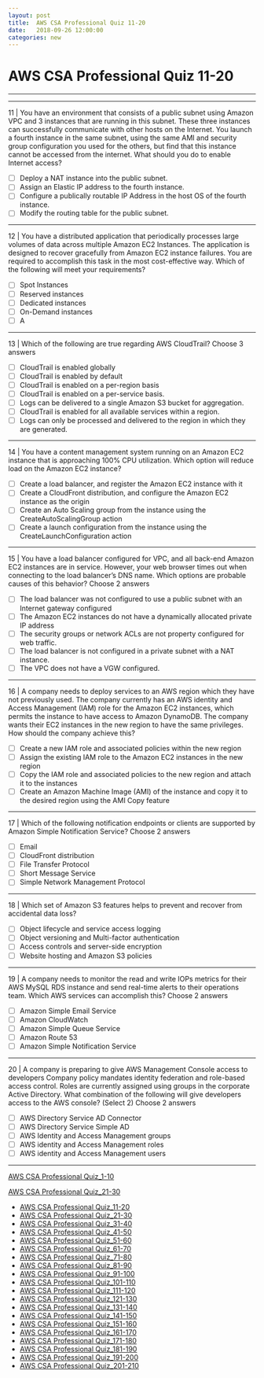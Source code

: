```yaml
---
layout: post 
title:  AWS CSA Professional Quiz 11-20 
date:   2018-09-26 12:00:00
categories: new
---
```


AWS CSA Professional Quiz 11-20 
====
-----
-----
11 | You have an environment that consists of a public subnet using Amazon VPC and 3 instances that are running in this subnet. These three instances can successfully communicate with other hosts on the Internet. You launch a fourth instance in the same subnet, using the same AMI and security group configuration you used for the others, but find that this instance cannot be accessed from the internet. What should you do to enable Internet access?

  - [ ] Deploy a NAT instance into the public subnet.
  - [ ] Assign an Elastic IP address to the fourth instance.
  - [ ] Configure a publically routable IP Address in the host OS of the fourth instance.
  - [ ] Modify the routing table for the public subnet.

 ---------- 

12 | You have a distributed application that periodically processes large volumes of data across multiple Amazon EC2 Instances. The application is designed to recover gracefully from Amazon EC2 instance failures. You are required to accomplish this task in the most cost-effective way.
Which of the following will meet your requirements?

  - [ ] Spot Instances
  - [ ] Reserved instances
  - [ ] Dedicated instances
  - [ ] On-Demand instances
  - [ ] A

 ---------- 

13 | Which of the following are true regarding AWS CloudTrail? Choose 3 answers

  - [ ] CloudTrail is enabled globally
  - [ ] CloudTrail is enabled by default
  - [ ] CloudTrail is enabled on a per-region basis
  - [ ] CloudTrail is enabled on a per-service basis.
  - [ ] Logs can be delivered to a single Amazon S3 bucket for aggregation.
  - [ ] CloudTrail is enabled for all available services within a region.
  - [ ] Logs can only be processed and delivered to the region in which they are generated.

 ---------- 

14 | You have a content management system running on an Amazon EC2 instance that is approaching 100% CPU utilization. Which option will reduce load on the Amazon EC2 instance?

  - [ ] Create a load balancer, and register the Amazon EC2 instance with it
  - [ ] Create a CloudFront distribution, and configure the Amazon EC2 instance as the origin
  - [ ] Create an Auto Scaling group from the instance using the CreateAutoScalingGroup action
  - [ ] Create a launch configuration from the instance using the CreateLaunchConfiguration action

 ---------- 

15 | You have a load balancer configured for VPC, and all back-end Amazon EC2 instances are in service. However, your web browser times out when connecting to the load balancer’s DNS name. Which options are probable causes of this behavior? Choose 2 answers

  - [ ] The load balancer was not configured to use a public subnet with an Internet gateway configured
  - [ ] The Amazon EC2 instances do not have a dynamically allocated private IP address
  - [ ] The security groups or network ACLs are not property configured for web traffic.
  - [ ] The load balancer is not configured in a private subnet with a NAT instance.
  - [ ] The VPC does not have a VGW configured.

 ---------- 

16 | A company needs to deploy services to an AWS region which they have not previously used. The company currently has an AWS identity and Access Management (IAM) role for the Amazon EC2 instances, which
permits the instance to have access to Amazon DynamoDB. The company wants their EC2 instances in the new region to have the same privileges. How should the company achieve this?

  - [ ] Create a new IAM role and associated policies within the new region
  - [ ] Assign the existing IAM role to the Amazon EC2 instances in the new region
  - [ ] Copy the IAM role and associated policies to the new region and attach it to the instances
  - [ ] Create an Amazon Machine Image (AMI) of the instance and copy it to the desired region using the AMI 
Copy feature

 ---------- 

17 | Which of the following notification endpoints or clients are supported by Amazon Simple Notification Service?
Choose 2 answers

  - [ ] Email
  - [ ] CloudFront distribution
  - [ ] File Transfer Protocol
  - [ ] Short Message Service
  - [ ] Simple Network Management Protocol

 ---------- 

18 | Which set of Amazon S3 features helps to prevent and recover from accidental data loss?

  - [ ] Object lifecycle and service access logging
  - [ ] Object versioning and Multi-factor authentication
  - [ ] Access controls and server-side encryption
  - [ ] Website hosting and Amazon S3 policies

 ---------- 

19 | A company needs to monitor the read and write IOPs metrics for their AWS MySQL RDS instance and send real-time alerts to their operations team. Which AWS services can accomplish this? Choose 2 answers

  - [ ] Amazon Simple Email Service
  - [ ] Amazon CloudWatch
  - [ ] Amazon Simple Queue Service
  - [ ] Amazon Route 53
  - [ ] Amazon Simple Notification Service

 ---------- 

20 | A company is preparing to give AWS Management Console access to developers Company policy mandates identity federation and role-based access control. Roles are currently assigned using groups in the corporate Active Directory. What combination of the following will give developers access to the AWS console? (Select 2)
Choose 2 answers

  - [ ] AWS Directory Service AD Connector
  - [ ] AWS Directory Service Simple AD
  - [ ] AWS Identity and Access Management groups
  - [ ] AWS identity and Access Management roles
  - [ ] AWS identity and Access Management users

 ---------- 
[AWS CSA Professional Quiz_1-10](2018-09-26-AWS_CSA_Professional_Quiz_1-10.md)

[AWS CSA Professional Quiz_21-30](2018-09-26-AWS_CSA_Professional_Quiz_21-30.md)

  * [AWS CSA Professional Quiz_11-20](2018-09-26-AWS_CSA_Professional_Quiz_11-20.md)
  * [AWS CSA Professional Quiz_21-30](2018-09-26-AWS_CSA_Professional_Quiz_21-30.md)
  * [AWS CSA Professional Quiz_31-40](2018-09-26-AWS_CSA_Professional_Quiz_31-40.md)
  * [AWS CSA Professional Quiz_41-50](2018-09-26-AWS_CSA_Professional_Quiz_41-50.md)
  * [AWS CSA Professional Quiz_51-60](2018-09-26-AWS_CSA_Professional_Quiz_51-60.md)
  * [AWS CSA Professional Quiz_61-70](2018-09-26-AWS_CSA_Professional_Quiz_61-70.md)
  * [AWS CSA Professional Quiz_71-80](2018-09-26-AWS_CSA_Professional_Quiz_71-80.md)
  * [AWS CSA Professional Quiz_81-90](2018-09-26-AWS_CSA_Professional_Quiz_81-90.md)
  * [AWS CSA Professional Quiz_91-100](2018-09-26-AWS_CSA_Professional_Quiz_91-100.md)
  * [AWS CSA Professional Quiz_101-110](2018-09-26-AWS_CSA_Professional_Quiz_101-110.md)
  * [AWS CSA Professional Quiz_111-120](2018-09-26-AWS_CSA_Professional_Quiz_111-120.md)
  * [AWS CSA Professional Quiz_121-130](2018-09-26-AWS_CSA_Professional_Quiz_121-130.md)
  * [AWS CSA Professional Quiz_131-140](2018-09-26-AWS_CSA_Professional_Quiz_131-140.md)
  * [AWS CSA Professional Quiz_141-150](2018-09-26-AWS_CSA_Professional_Quiz_141-150.md)
  * [AWS CSA Professional Quiz_151-160](2018-09-26-AWS_CSA_Professional_Quiz_151-160.md)
  * [AWS CSA Professional Quiz_161-170](2018-09-26-AWS_CSA_Professional_Quiz_161-170.md)
  * [AWS CSA Professional Quiz_171-180](2018-09-26-AWS_CSA_Professional_Quiz_171-180.md)
  * [AWS CSA Professional Quiz_181-190](2018-09-26-AWS_CSA_Professional_Quiz_181-190.md)
  * [AWS CSA Professional Quiz_191-200](2018-09-26-AWS_CSA_Professional_Quiz_191-200.md)
  * [AWS CSA Professional Quiz_201-210](2018-09-26-AWS_CSA_Professional_Quiz_201-210.md)
